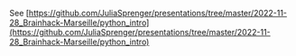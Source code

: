 See [https://github.com/JuliaSprenger/presentations/tree/master/2022-11-28_Brainhack-Marseille/python_intro](https://github.com/JuliaSprenger/presentations/tree/master/2022-11-28_Brainhack-Marseille/python_intro)
